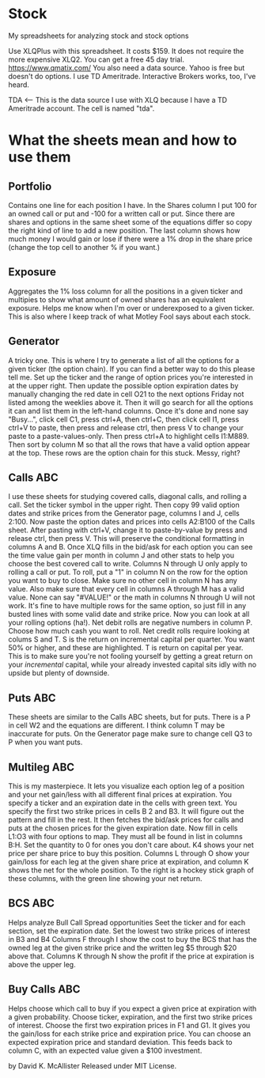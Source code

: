 Stock
=====

My spreadsheets for analyzing stock and stock options

Use XLQPlus with this spreadsheet. It costs $159. It does not require the more expensive XLQ2. You can get a free 45 day trial.
https://www.qmatix.com/
You also need a data source. Yahoo is free but doesn't do options. I use TD Ameritrade. Interactive Brokers works, too, I've heard.

TDA <-- This is the data source I use with XLQ because I have a TD Ameritrade account. The cell is named "tda".

What the sheets mean and how to use them
========================================

Portfolio
---------
Contains one line for each position I have. In the Shares column I put 100 for an owned call or put and -100 for a written call or put.
Since there are shares and options in the same sheet some of the equations differ so copy the right kind of line to add a new position.
The last column shows how much money I would gain or lose if there were a 1% drop in the share price (change the top cell to another % if you want.)

Exposure
--------
Aggregates the 1% loss column for all the positions in a given ticker and multipies to show what amount of owned shares has an equivalent exposure. Helps me know when I'm over or underexposed to a given ticker.
This is also where I keep track of what Motley Fool says about each stock.

Generator
---------
A tricky one. This is where I try to generate a list of all the options for a given ticker (the option chain). If you can find a better way to do this please tell me.
Set up the ticker and the range of option prices you're interested in at the upper right. Then update the possible option expiration dates by manually changing the red date in cell O21 to the next options Friday not listed among the weeklies above it.
Then it will go search for all the options it can and list them in the left-hand columns. Once it's done and none say "Busy…", click cell C1, press ctrl+A, then ctrl+C, then click cell I1, press ctrl+V to paste, then press and release ctrl, then press V to change your paste to a paste-values-only.
Then press ctrl+A to highlight cells I1:M889. Then sort by column M so that all the rows that have a valid option appear at the top. These rows are the option chain for this stuck.
Messy, right?

Calls ABC
---------
I use these sheets for studying covered calls, diagonal calls, and rolling a call.
Set the ticker symbol in the upper right.
Then copy 99 valid option dates and strike prices from the Generator page, columns I and J, cells 2:100.
Now paste the option dates and prices into cells A2:B100 of the Calls sheet. After pasting with ctrl+V, change it to paste-by-value by press and release ctrl, then press V. This will preserve the conditional formatting in columns A and B.
Once XLQ fills in the bid/ask for each option you can see the time value gain per month in column J and other stats to help you choose the best covered call to write.
Columns N through U only apply to rolling a call or put. To roll, put a "1" in column N on the row for the option you want to buy to close. Make sure no other cell in column N has any value.
Also make sure that every cell in columns A through M has a valid value. None can say "#VALUE!" or the math in columns N through U will not work. It's fine to have multiple rows for the same option, so just fill in any busted lines with some valid date and strike price.
Now you can look at all your rolling options (ha!). Net debit rolls are negative numbers in column P. Choose how much cash you want to roll.
Net credit rolls require looking at colums S and T. S is the return on incremental capital per quarter. You want 50% or higher, and these are highlighted.
T is return on capital per year. This is to make sure you're not fooling yourself by getting a great return on your *incremental* capital, while your already invested capital sits idly with no upside but plenty of downside.

Puts ABC
--------
These sheets are similar to the Calls ABC sheets, but for puts. There is a P in cell W2 and the equations are different. I think column T may be inaccurate for puts.
On the Generator page make sure to change cell Q3 to P when you want puts.

Multileg ABC
------------
This is my masterpiece. It lets you visualize each option leg of a position and your net gain/less with all different final prices at expiration.
You specify a ticker and an expiration date in the cells with green text.
You specify the first two strike prices in cells B 2 and B3. It will figure out the pattern and fill in the rest.
It then fetches the bid/ask prices for calls and puts at the chosen prices for the given expiration date.
Now fill in cells L1:O3 with four options to map. They must all be found in list in columns B:H. Set the quantity to 0 for ones you don't care about.
K4 shows your net price per share price to buy this position.
Columns L through O show your gain/loss for each leg at the given share price at expiration, and column K shows the net for the whole position.
To the right is a hockey stick graph of these columns, with the green line showing your net return.

BCS ABC
-------
Helps analyze Bull Call Spread opportunities
Seet the ticker and for each section, set the expiration date.
Set the lowest two strike prices of interest in B3 and B4
Columns F through I show the cost to buy the BCS that has the owned leg at the given strike price and the written leg $5 through $20 above that.
Columns K through N show the profit if the price at expiration is above the upper leg.

Buy Calls ABC
-------------
Helps choose which call to buy if you expect a given price at expiration with a given probability.
Choose ticker, expiration, and the first two strike prices of interest.
Choose the first two expiration prices in F1 and G1.
It gives you the gain/loss for each strike price and expiration price.
You can choose an expected expiration price and standard deviation.
This feeds back to column C, with an expected value given a $100 investment.

by David K. McAllister
Released under MIT License.
